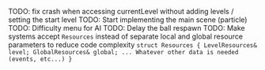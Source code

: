 TODO: fix crash when accessing currentLevel without adding levels / setting the start level
TODO: Start implementing the main scene (particle)
TODO: Difficulty menu for AI
TODO: Delay the ball respawn
TODO: Make systems accept `Resources` instead of separate local and global resource parameters to reduce code complexity
    ```
        struct Resources {
            LevelResources& level;
            GlobalResources& global;
            ... Whatever other data is needed (events, etc...)
        }
    ```
